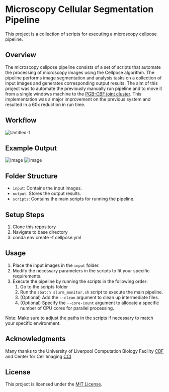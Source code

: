 # Microscopy Cellular Segmentation Pipeline

This project is a collection of scripts for executing a microscopy cellpose pipeline.

## Overview


The microscopy cellpose pipeline consists of a set of scripts that automate the processing of microscopy images using the Cellpose algorithm. The pipeline performs image segmentation and analysis tasks on a collection of input images and generates corresponding output results. The aim of this project was to automate the previously manually run pipeline and to move it from a single windows machine to the [PGB-CBF joint cluster](https://pgb.liv.ac.uk/~hlviones/doc/). This implementation was a major improvement on the previous system and resulted in a 60x reduction in run time.

## Workflow

![Untitled-1](https://github.com/hlviones/microscopy_cellpose_pipeline/assets/83133751/264e1b48-7cd1-4610-b4ab-3853e7c147b2)

## Example Output
![image](https://github.com/hlviones/microscopy_cellpose_pipeline/assets/83133751/77e7edfb-59ca-4c82-a26d-30a3384363b4)
![image](https://github.com/hlviones/microscopy_cellpose_pipeline/assets/83133751/7714cb07-0695-41e4-8a9d-bad89c568e7d)


## Folder Structure

- `input`: Contains the input images.
- `output`: Stores the output results.
- `scripts`: Contains the main scripts for running the pipeline.

## Setup Steps

1. Clone this repository
2. Navigate to base directory
3. conda env create -f cellpose.yml

## Usage

1. Place the input images in the `input` folder.
2. Modify the necessary parameters in the scripts to fit your specific requirements.
3. Execute the pipeline by running the scripts in the following order:
    1. Go to the scripts folder
    2. Run the `sbatch slurm_monitor.sh` script to execute the main pipeline.
    3. (Optional) Add the `--clean` argument to clean up intermediate files.
    4. (Optional) Specify the `--core-count` argument to allocate a specific number of CPU cores for parallel processing.

Note: Make sure to adjust the paths in the scripts if necessary to match your specific environment.

## Acknowledgments

Many thanks to the University of Liverpool Computation Biology Facility [CBF](https://www.liverpool.ac.uk/computational-biology-facility/) and Center for Cell Imaging [CCI](https://www.liverpool.ac.uk/health-and-life-sciences/research/liverpool-shared-research-facilities/bio-imaging/centre-for-cell-imaging/) 


## License

This project is licensed under the [MIT License](LICENSE).
